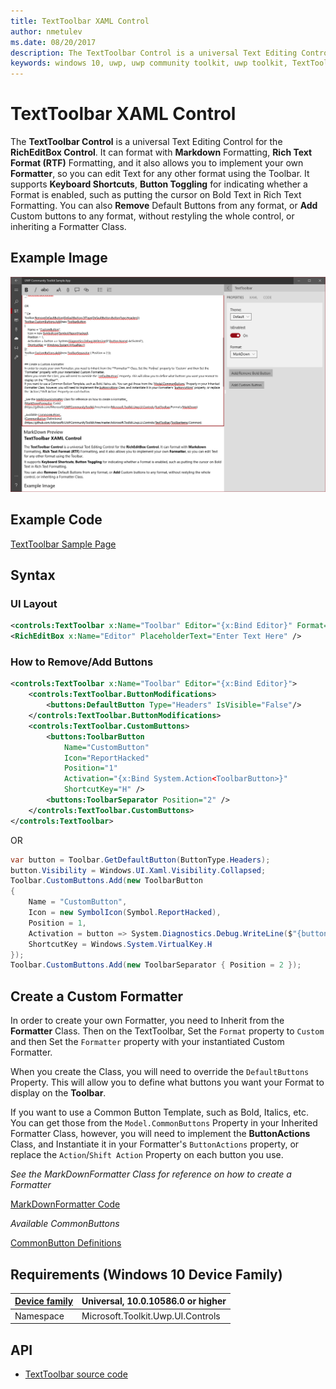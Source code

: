 ```yaml
---
title: TextToolbar XAML Control
author: nmetulev
ms.date: 08/20/2017
description: The TextToolbar Control is a universal Text Editing Control for the RichEditBox Control.
keywords: windows 10, uwp, uwp community toolkit, uwp toolkit, TextToolbar, RichEditBox, XAML Control, xaml
---
```


# TextToolbar XAML Control

The **TextToolbar Control** is a universal Text Editing Control for the **RichEditBox Control**. It can format with **Markdown** Formatting, **Rich Text Format (RTF)** Formatting, and it also allows you to implement your own **Formatter**, so you can edit Text for any other format using the Toolbar.
It supports **Keyboard Shortcuts**, **Button Toggling** for indicating whether a Format is enabled, such as putting the cursor on Bold Text in Rich Text Formatting.
You can also **Remove** Default Buttons from any format, or **Add** Custom buttons to any format, without restyling the whole control, or inheriting a Formatter Class.

## Example Image
![TextToolbar](../resources/images/Controls-TextToolbar.PNG "TextToolbar")

## Example Code
[TextToolbar Sample Page](https://github.com/Microsoft/UWPCommunityToolkit/tree/master/Microsoft.Toolkit.Uwp.SampleApp/SamplePages/TextToolbar)

## Syntax
### UI Layout
```xml
<controls:TextToolbar x:Name="Toolbar" Editor="{x:Bind Editor}" Format="MarkDown" />
<RichEditBox x:Name="Editor" PlaceholderText="Enter Text Here" />
```
### How to Remove/Add Buttons
```xml
<controls:TextToolbar x:Name="Toolbar" Editor="{x:Bind Editor}">
    <controls:TextToolbar.ButtonModifications>
        <buttons:DefaultButton Type="Headers" IsVisible="False"/>
    </controls:TextToolbar.ButtonModifications>
    <controls:TextToolbar.CustomButtons>
        <buttons:ToolbarButton
            Name="CustomButton"
			Icon="ReportHacked"
            Position="1"
            Activation="{x:Bind System.Action<ToolbarButton>}"
            ShortcutKey="H" />
        <buttons:ToolbarSeparator Position="2" />
    </controls:TextToolbar.CustomButtons>
</controls:TextToolbar>
```

OR

```C#
var button = Toolbar.GetDefaultButton(ButtonType.Headers);
button.Visibility = Windows.UI.Xaml.Visibility.Collapsed;
Toolbar.CustomButtons.Add(new ToolbarButton
{
    Name = "CustomButton",
    Icon = new SymbolIcon(Symbol.ReportHacked),
    Position = 1,
    Activation = button => System.Diagnostics.Debug.WriteLine($"{button.Name} Activated"),
    ShortcutKey = Windows.System.VirtualKey.H
});
Toolbar.CustomButtons.Add(new ToolbarSeparator { Position = 2 });
```

## Create a Custom Formatter
In order to create your own Formatter, you need to Inherit from the **Formatter** Class. Then on the TextToolbar, Set the `Format` property to `Custom` and then Set the `Formatter` property with your instantiated Custom Formatter.

When you create the Class, you will need to override the `DefaultButtons` Property. This will allow you to define what buttons you want your Format to display on the **Toolbar**.

If you want to use a Common Button Template, such as Bold, Italics, etc. You can get those from the `Model.CommonButtons` Property in your Inherited Formatter Class, however, you will need to implement the **ButtonActions** Class, and Instantiate it in your Formatter's `ButtonActions` property, or replace the `Action`/`Shift Action` Property on each button you use.

_See the MarkDownFormatter Class for reference on how to create a Formatter_

[MarkDownFormatter Code](https://github.com/Microsoft/UWPCommunityToolkit/tree/master/Microsoft.Toolkit.Uwp.UI.Controls/TextToolbar/Formats/MarkDown)

_Available CommonButtons_

[CommonButton Definitions](https://github.com/Microsoft/UWPCommunityToolkit/tree/master/Microsoft.Toolkit.Uwp.UI.Controls/TextToolbar/ToolbarItems/Common)

## Requirements (Windows 10 Device Family)
| [Device family](http://go.microsoft.com/fwlink/p/?LinkID=526370) | Universal, 10.0.10586.0 or higher |
| --- | --- |
| Namespace | Microsoft.Toolkit.Uwp.UI.Controls |

## API
* [TextToolbar source code](https://github.com/Microsoft/UWPCommunityToolkit/tree/master/Microsoft.Toolkit.Uwp.UI.Controls/TextToolbar)